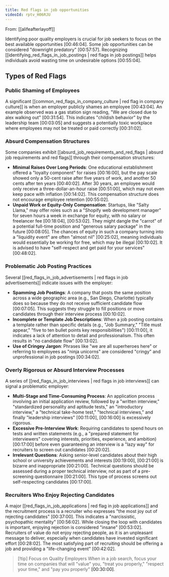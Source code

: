 ```yaml
---
title: Red flags in job opportunities
videoId: rptv_H06RJU
---
```


From: [[alifeafterlayoff]] <br/> 

Identifying poor quality employers is crucial for job seekers to focus on the best available opportunities <a class="yt-timestamp" data-t="00:46:04">[00:46:04]</a>. Some job opportunities can be considered "downright predatory" <a class="yt-timestamp" data-t="00:57:57">[00:57:57]</a>. Recognizing [[identifying_red_flags_in_job_postings | red flags in job postings]] helps individuals avoid wasting time on undesirable options <a class="yt-timestamp" data-t="00:55:04">[00:55:04]</a>.

## Types of Red Flags

### Public Shaming of Employees
A significant [[common_red_flags_in_company_culture | red flag in company culture]] is when an employer publicly shames an employee <a class="yt-timestamp" data-t="00:43:04">[00:43:04]</a>. An example observed was a gas station sign reading, "We are closed due to alex walking out" <a class="yt-timestamp" data-t="00:31:54">[00:31:54]</a>. This indicates "childish behavior" by the leadership team <a class="yt-timestamp" data-t="00:03:05">[00:03:05]</a> and suggests a potentially toxic workplace where employees may not be treated or paid correctly <a class="yt-timestamp" data-t="00:31:02">[00:31:02]</a>.

### Absurd Compensation Structures
Some companies exhibit [[absurd_job_requirements_and_red_flags | absurd job requirements and red flags]] through their compensation structures:

*   **Minimal Raises Over Long Periods**: One educational establishment offered a "loyalty component" for raises <a class="yt-timestamp" data-t="00:16:00">[00:16:00]</a>, but the pay scale showed only a 50-cent raise after five years of work, and another 50 cents after ten years <a class="yt-timestamp" data-t="00:40:02">[00:40:02]</a>. After 30 years, an employee would only receive a three-dollar-an-hour raise <a class="yt-timestamp" data-t="00:51:00">[00:51:00]</a>, which may not even keep pace with inflation <a class="yt-timestamp" data-t="00:14:02">[00:14:02]</a>. This compensation structure does not encourage employee retention <a class="yt-timestamp" data-t="00:55:02">[00:55:02]</a>.
*   **Unpaid Work or Equity-Only Compensation**: Startups, like "Salty Llama," may offer roles such as a "Shopify web development manager" for seven hours a week in exchange for equity, with no salary or freelancer fee <a class="yt-timestamp" data-t="00:18:04">[00:18:04]</a>, <a class="yt-timestamp" data-t="00:53:02">[00:53:02]</a>. They might dangle the "carrot" of a potential full-time position and "generous salary package" in the future <a class="yt-timestamp" data-t="00:08:05">[00:08:05]</a>. The chances of equity in such a company turning into a "liquidity event" are often "almost nil" <a class="yt-timestamp" data-t="00:25:02">[00:25:02]</a>, meaning individuals would essentially be working for free, which may be illegal <a class="yt-timestamp" data-t="00:10:02">[00:10:02]</a>. It is advised to have "self-respect and get paid for your services" <a class="yt-timestamp" data-t="00:48:02">[00:48:02]</a>.

### Problematic Job Posting Practices
Several [[red_flags_in_job_advertisements | red flags in job advertisements]] indicate issues with the employer:

*   **Spamming Job Postings**: A company that posts the same position across a wide geographic area (e.g., San Diego, Charlotte) typically does so because they do not receive sufficient candidate flow <a class="yt-timestamp" data-t="00:07:05">[00:07:05]</a>. This suggests they struggle to fill positions or move candidates through their interview process <a class="yt-timestamp" data-t="00:10:02">[00:10:02]</a>.
*   **Incomplete or Template Job Descriptions**: When a job posting contains a template rather than specific details (e.g., "Job Summary," "Title must appear," "five to ten bullet points key responsibilities") <a class="yt-timestamp" data-t="00:11:00">[00:11:00]</a>, it indicates a lack of attention to detail and professionalism. This often results in "no candidate flow" <a class="yt-timestamp" data-t="00:13:02">[00:13:02]</a>.
*   **Use of Cringey Jargon**: Phrases like "we are all superheroes here" or referring to employees as "ninja unicorns" are considered "cringy" and unprofessional in job postings <a class="yt-timestamp" data-t="00:34:02">[00:34:02]</a>.

### Overly Rigorous or Absurd Interview Processes
A series of [[red_flags_in_job_interviews | red flags in job interviews]] can signal a problematic employer:

*   **Multi-Stage and Time-Consuming Process**: An application process involving an initial application review, followed by a "written interview," "standardized personality and aptitude tests," an "introductory interview," a "technical take-home test," "technical interviews," and finally "leadership interviews" <a class="yt-timestamp" data-t="00:11:00">[00:11:00]</a>, <a class="yt-timestamp" data-t="00:16:00">[00:16:00]</a> is excessively rigorous.
*   **Excessive Pre-Interview Work**: Requiring candidates to spend hours on tests and written statements (e.g., a "prepared statement for interviewers" covering interests, priorities, experience, and ambition) <a class="yt-timestamp" data-t="00:17:00">[00:17:00]</a> before even guaranteeing an interview is a "lazy way" for recruiters to screen out candidates <a class="yt-timestamp" data-t="00:20:02">[00:20:02]</a>.
*   **Irrelevant Questions**: Asking senior-level candidates about their high school or university achievements and interests <a class="yt-timestamp" data-t="00:19:00">[00:19:00]</a>, <a class="yt-timestamp" data-t="00:21:00">[00:21:00]</a> is bizarre and inappropriate <a class="yt-timestamp" data-t="00:21:00">[00:21:00]</a>. Technical questions should be assessed during a proper technical interview, not as part of a pre-screening questionnaire <a class="yt-timestamp" data-t="00:21:00">[00:21:00]</a>. This type of process screens out self-respecting candidates <a class="yt-timestamp" data-t="00:17:00">[00:17:00]</a>.

### Recruiters Who Enjoy Rejecting Candidates
A major [[red_flags_in_job_applications | red flag in job applications]] and the recruitment process is a recruiter who expresses "the most joy out of rejecting candidates" <a class="yt-timestamp" data-t="00:37:00">[00:37:00]</a>. This indicates a "narcissistic, psychopathic mentality" <a class="yt-timestamp" data-t="00:56:02">[00:56:02]</a>. While closing the loop with candidates is important, enjoying rejection is considered "insane" <a class="yt-timestamp" data-t="00:53:02">[00:53:02]</a>. Recruiters of value do not enjoy rejecting people, as it is an unpleasant message to deliver, especially when candidates have invested significant effort <a class="yt-timestamp" data-t="00:28:02">[00:28:02]</a>. The most satisfying part of recruiting should be offering a job and providing a "life-changing event" <a class="yt-timestamp" data-t="00:42:02">[00:42:02]</a>.

> [!tip] Focus on Quality Employers
> When in a job search, focus your time on companies that will "value" you, "treat you properly," "respect your time," and "pay you properly" <a class="yt-timestamp" data-t="00:30:00">[00:30:00]</a>.